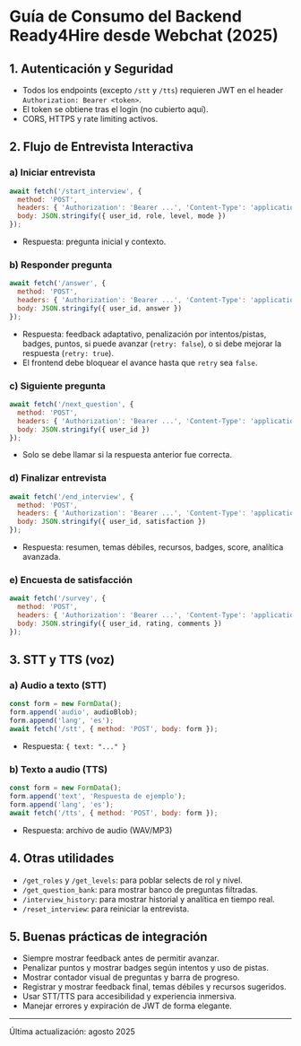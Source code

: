 # Guía de Consumo del Backend Ready4Hire desde Webchat (2025)

## 1. Autenticación y Seguridad
- Todos los endpoints (excepto `/stt` y `/tts`) requieren JWT en el header `Authorization: Bearer <token>`.
- El token se obtiene tras el login (no cubierto aquí).
- CORS, HTTPS y rate limiting activos.

## 2. Flujo de Entrevista Interactiva

### a) Iniciar entrevista
```js
await fetch('/start_interview', {
  method: 'POST',
  headers: { 'Authorization': 'Bearer ...', 'Content-Type': 'application/json' },
  body: JSON.stringify({ user_id, role, level, mode })
});
```
- Respuesta: pregunta inicial y contexto.

### b) Responder pregunta
```js
await fetch('/answer', {
  method: 'POST',
  headers: { 'Authorization': 'Bearer ...', 'Content-Type': 'application/json' },
  body: JSON.stringify({ user_id, answer })
});
```
- Respuesta: feedback adaptativo, penalización por intentos/pistas, badges, puntos, si puede avanzar (`retry: false`), o si debe mejorar la respuesta (`retry: true`).
- El frontend debe bloquear el avance hasta que `retry` sea `false`.

### c) Siguiente pregunta
```js
await fetch('/next_question', {
  method: 'POST',
  headers: { 'Authorization': 'Bearer ...', 'Content-Type': 'application/json' },
  body: JSON.stringify({ user_id })
});
```
- Solo se debe llamar si la respuesta anterior fue correcta.

### d) Finalizar entrevista
```js
await fetch('/end_interview', {
  method: 'POST',
  headers: { 'Authorization': 'Bearer ...', 'Content-Type': 'application/json' },
  body: JSON.stringify({ user_id, satisfaction })
});
```
- Respuesta: resumen, temas débiles, recursos, badges, score, analítica avanzada.

### e) Encuesta de satisfacción
```js
await fetch('/survey', {
  method: 'POST',
  headers: { 'Authorization': 'Bearer ...', 'Content-Type': 'application/json' },
  body: JSON.stringify({ user_id, rating, comments })
});
```

## 3. STT y TTS (voz)

### a) Audio a texto (STT)
```js
const form = new FormData();
form.append('audio', audioBlob);
form.append('lang', 'es');
await fetch('/stt', { method: 'POST', body: form });
```
- Respuesta: `{ text: "..." }`

### b) Texto a audio (TTS)
```js
const form = new FormData();
form.append('text', 'Respuesta de ejemplo');
form.append('lang', 'es');
await fetch('/tts', { method: 'POST', body: form });
```
- Respuesta: archivo de audio (WAV/MP3)

## 4. Otras utilidades
- `/get_roles` y `/get_levels`: para poblar selects de rol y nivel.
- `/get_question_bank`: para mostrar banco de preguntas filtradas.
- `/interview_history`: para mostrar historial y analítica en tiempo real.
- `/reset_interview`: para reiniciar la entrevista.

## 5. Buenas prácticas de integración
- Siempre mostrar feedback antes de permitir avanzar.
- Penalizar puntos y mostrar badges según intentos y uso de pistas.
- Mostrar contador visual de preguntas y barra de progreso.
- Registrar y mostrar feedback final, temas débiles y recursos sugeridos.
- Usar STT/TTS para accesibilidad y experiencia inmersiva.
- Manejar errores y expiración de JWT de forma elegante.

---
Última actualización: agosto 2025
